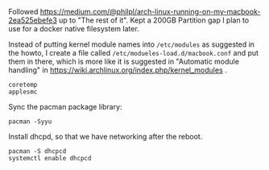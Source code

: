 Followed https://medium.com/@philpl/arch-linux-running-on-my-macbook-2ea525ebefe3 up to "The rest of it".
Kept a 200GB Partition gap I plan to use for a docker native filesystem later.

Instead of putting kernel module names into ``/etc/modules`` as suggested in the howto, I create a file called ``/etc/modueles-load.d/macbook.conf`` and put them in there, which is more like it is suggested in "Automatic module handling" in https://wiki.archlinux.org/index.php/kernel_modules .

```
coretemp
applesmc
```

Sync the pacman package library:

```
pacman -Syyu
```

Install dhcpd, so that we have networking after the reboot.

```
pacman -S dhcpcd
systemctl enable dhcpcd
```
